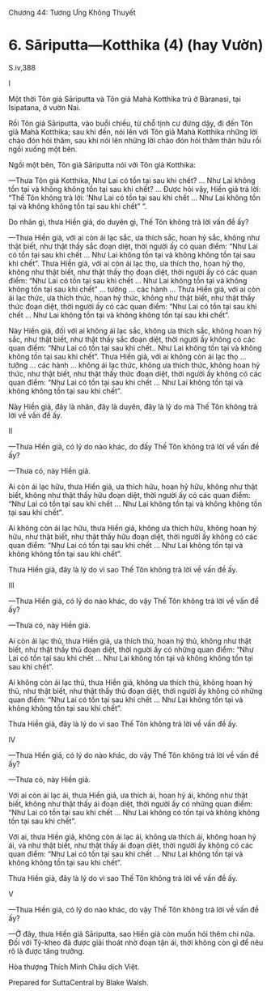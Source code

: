  

Chương 44: Tương Ưng Không Thuyết

# 6\. Sāriputta—Kotthika (4) (hay Vườn)

S.iv,388

I

Một thời Tôn giả Sāriputta và Tôn giả Mahà Kotthika trú ở Bàranasì, tại Isipatana, ở vườn Nai.

Rồi Tôn giả Sāriputta, vào buổi chiều, từ chỗ tịnh cư đứng dậy, đi đến Tôn giả Mahà Kotthika; sau khi đến, nói lên với Tôn giả Mahà Kotthika những lời chào đón hỏi thăm, sau khi nói lên những lời chào đón hỏi thăm thân hữu rồi ngồi xuống một bên.

Ngồi một bên, Tôn giả Sāriputta nói với Tôn giả Kotthika:

—Thưa Tôn giả Kotthika, Như Lai có tồn tại sau khi chết? … Như Lai không tồn tại và không không tồn tại sau khi chết? … Ðược hỏi vậy, Hiền giả trả lời: “Thế Tôn không trả lời: ‘Như Lai có tồn tại sau khi chết … Như Lai không tồn tại và không không tồn tại sau khi chết” ”.

Do nhân gì, thưa Hiền giả, do duyên gì, Thế Tôn không trả lời vấn đề ấy?

—Thưa Hiền giả, với ai còn ái lạc sắc, ưa thích sắc, hoan hỷ sắc, không như thật biết, như thật thấy sắc đoạn diệt, thời người ấy có quan điểm: “Như Lai có tồn tại sau khi chết … Như Lai không tồn tại và không không tồn tại sau khi chết”. Thưa Hiền giả, với ai còn ái lạc thọ, ưa thích thọ, hoan hỷ thọ, không như thật biết, như thật thấy thọ đoạn diệt, thời người ấy có các quan điểm: “Như Lai có tồn tại sau khi chết … Như Lai không tồn tại và không không tồn tại sau khi chết” … tưởng … các hành … Thưa Hiền giả, với ai còn ái lạc thức, ưa thích thức, hoan hỷ thức, không như thật biết, như thật thấy thức đoạn diệt, thời người ấy có các quan điểm: “Như Lai có tồn tại sau khi chết … Như Lai không tồn tại và không không tồn tại sau khi chết”.

Này Hiền giả, đối với ai không ái lạc sắc, không ưa thích sắc, không hoan hỷ sắc, như thật biết, như thật thấy sắc đoạn diệt, thời người ấy không có các quan điểm: “Như Lai có tồn tại sau khi chết.. Như Lai không tồn tại và không không tồn tại sau khi chết”. Thưa Hiền giả, với ai không còn ái lạc thọ … tưởng … các hành … không ái lạc thức, không ưa thích thức, không hoan hỷ thức, như thật biết, như thật thấy thức đoạn diệt, thời người ấy không có các quan điểm: “Như Lai có tồn tại sau khi chết … Như Lai không tồn tại và không không tồn tại sau khi chết”.

Này Hiền giả, đây là nhân, đây là duyên, đây là lý do mà Thế Tôn không trả lời về vấn đề ấy.

II

—Thưa Hiền giả, có lý do nào khác, do đấy Thế Tôn không trả lời về vấn đề ấy?

—Thưa có, này Hiền giả.

Ai còn ái lạc hữu, thưa Hiền giả, ưa thích hữu, hoan hỷ hữu, không như thật biết, không như thật thấy hữu đoạn diệt, thời người ấy có các quan điểm: “Như Lai có tồn tại sau khi chết … Như Lai không tồn tại và không không tồn tại sau khi chết”.

Ai không còn ái lạc hữu, thưa Hiền giả, không ưa thích hữu, không hoan hỷ hữu, như thật biết, như thật thấy hữu đoạn diệt, thời người ấy không có các quan điểm: “Như Lai có tồn tại sau khi chết … Như Lai không tồn tại và không không tồn tại sau khi chết”.

Thưa Hiền giả, đây là lý do vì sao Thế Tôn không trả lời về vấn đề ấy.

III

—Thưa Hiền giả, có lý do nào khác, do vậy Thế Tôn không trả lời về vấn đề ấy?

—Thưa có, này Hiền giả.

Ai còn ái lạc thủ, thưa Hiền giả, ưa thích thủ, hoan hỷ thủ, không như thật biết, như thật thấy thủ đoạn diệt, thời người ấy có những quan điểm: “Như Lai có tồn tại sau khi chết … Như Lai không tồn tại và không không tồn tại sau khi chết”.

Ai không còn ái lạc thủ, thưa Hiền giả, không ưa thích thủ, không hoan hỷ thủ, như thật biết, như thật thấy thủ đoạn diệt, thời người ấy không có những quan điểm: “Như Lai có tồn tại sau khi chết … Như Lai không tồn tại và không không tồn tại sau khi chết”.

Thưa Hiền giả, đây là lý do vì sao Thế Tôn không trả lời về vấn đề ấy.

IV

—Thưa Hiền giả, có lý do nào khác, do vậy Thế Tôn không trả lời về vấn đề ấy?

—Thưa có, này Hiền giả.

Với ai còn ái lạc ái, thưa Hiền giả, ưa thích ái, hoan hỷ ái, không như thật biết, không như thật thấy ái đoạn diệt, thời người ấy có những quan điểm: “Như Lai có tồn tại sau khi chết … Như Lai không có tồn tại và không không tồn tại sau khi chết”.

Với ai, thưa Hiền giả, không còn ái lạc ái, không ưa thích ái, không hoan hỷ ái, và như thật biết, như thật thấy ái đoạn diệt, thời người ấy không có các quan điểm: “Như Lai có tồn tại sau khi chết … Như Lai không tồn tại và không không tồn tại sau khi chết”.

Thưa Hiền giả, đây là lý do vì sao Thế Tôn không trả lời về vấn đề ấy.

V

—Thưa Hiền giả, có lý do nào khác, do vậy Thế Tôn không trả lời về vấn đề ấy?

—Ở đây, thưa Hiền giả Sāriputta, sao Hiền giả còn muốn hỏi thêm chi nữa. Ðối với Tỷ-kheo đã được giải thoát nhờ đoạn tận ái, thời không còn gì để nêu rõ là được tăng trưởng.

Hòa thượng Thích Minh Châu dịch Việt.

Prepared for SuttaCentral by Blake Walsh.